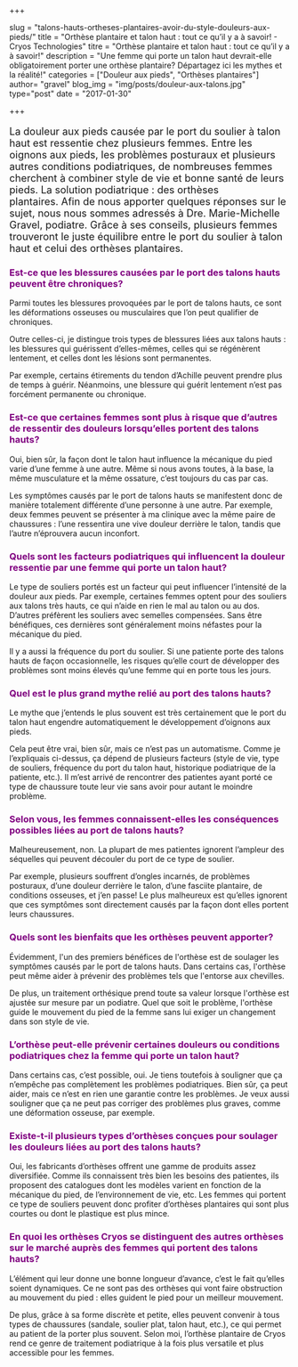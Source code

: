 +++

slug = "talons-hauts-ortheses-plantaires-avoir-du-style-douleurs-aux-pieds/"
title = "Orthèse plantaire et talon haut : tout ce qu’il y a à savoir! - Cryos Technologies"
titre = "Orthèse plantaire et talon haut : tout ce qu’il y a à savoir!"
description = "Une femme qui porte un talon haut devrait-elle obligatoirement porter une orthèse plantaire? Départagez ici les mythes et la réalité!"
categories = ["Douleur aux pieds", "Orthèses plantaires"]
author= "gravel"
blog_img = "img/posts/douleur-aux-talons.jpg"
type="post"
date = "2017-01-30"

+++

<p style="font-size: 18px;">La douleur aux pieds causée par le port du soulier à talon haut est ressentie chez plusieurs femmes. Entre les oignons aux pieds, les problèmes posturaux et plusieurs autres conditions podiatriques, de nombreuses femmes cherchent à combiner style de vie et bonne santé de leurs pieds. La solution podiatrique : des orthèses plantaires. Afin de nous apporter quelques réponses sur le sujet, nous nous sommes adressés à Dre. Marie-Michelle Gravel, podiatre. Grâce à ses conseils, plusieurs femmes trouveront le juste équilibre entre le port du soulier à talon haut et celui des orthèses plantaires.</p>
<h3 style="color: #800080;">Est-ce que les blessures causées par le port des talons hauts peuvent être chroniques?</h3>
Parmi toutes les blessures provoquées par le port de talons hauts, ce sont les déformations osseuses ou musculaires que l’on peut qualifier de chroniques.

Outre celles-ci, je distingue trois types de blessures liées aux talons hauts : les blessures qui guérissent d’elles-mêmes, celles qui se régénèrent lentement, et celles dont les lésions sont permanentes.

Par exemple, certains étirements du tendon d’Achille peuvent prendre plus de temps à guérir. Néanmoins, une blessure qui guérit lentement n’est pas forcément permanente ou chronique.

<h3 style="color: #800080;">Est-ce que certaines femmes sont plus à risque que d’autres de ressentir des douleurs lorsqu’elles portent des talons hauts?</h3>
Oui, bien sûr, la façon dont le talon haut influence la mécanique du pied varie d’une femme à une autre. Même si nous avons toutes, à la base, la même musculature et la même ossature, c’est toujours du cas par cas.

Les symptômes causés par le port de talons hauts se manifestent donc de manière totalement différente d’une personne à une autre. Par exemple, deux femmes peuvent se présenter à ma clinique avec la même paire de chaussures : l’une ressentira une vive douleur derrière le talon, tandis que l’autre n’éprouvera aucun inconfort.

<h3 style="color: #800080;">Quels sont les facteurs podiatriques qui influencent la douleur ressentie par une femme qui porte un talon haut?</h3>
Le type de souliers portés est un facteur qui peut influencer l’intensité de la douleur aux pieds. Par exemple, certaines femmes optent pour des souliers aux talons très hauts, ce qui n’aide en rien le mal au talon ou au dos. D’autres préfèrent les souliers avec semelles compensées. Sans être bénéfiques, ces dernières sont généralement moins néfastes pour la mécanique du pied.

Il y a aussi la fréquence du port du soulier. Si une patiente porte des talons hauts de façon occasionnelle, les risques qu’elle court de développer des problèmes sont moins élevés qu’une femme qui en porte tous les jours.

<h3 style="color: #800080;">Quel est le plus grand mythe relié au port des talons hauts?</h3>
Le mythe que j’entends le plus souvent est très certainement que le port du talon haut engendre automatiquement le développement d’oignons aux pieds.

Cela peut être vrai, bien sûr, mais ce n’est pas un automatisme. Comme je l’expliquais ci-dessus, ça dépend de plusieurs facteurs (style de vie, type de souliers, fréquence du port du talon haut, historique podiatrique de la patiente, etc.). Il m’est arrivé de rencontrer des patientes ayant porté ce type de chaussure toute leur vie sans avoir pour autant le moindre problème.

<h3 style="color: #800080;">Selon vous, les femmes connaissent-elles les conséquences possibles liées au port de talons hauts?</h3>
Malheureusement, non. La plupart de mes patientes ignorent l’ampleur des séquelles qui peuvent découler du port de ce type de soulier.

Par exemple, plusieurs souffrent d’ongles incarnés, de problèmes posturaux, d’une douleur derrière le talon, d’une fasciite plantaire, de conditions osseuses, et j’en passe! Le plus malheureux est qu’elles ignorent que ces symptômes sont directement causés par la façon dont elles portent leurs chaussures.

<h3 style="color: #800080;">Quels sont les bienfaits que les orthèses peuvent apporter?</h3>
Évidemment, l'un des premiers bénéfices de l'orthèse est de soulager les symptômes causés par le port de talons hauts. Dans certains cas, l'orthèse peut même aider à prévenir des problèmes tels que l'entorse aux chevilles.

De plus, un traitement orthésique prend toute sa valeur lorsque l'orthèse est ajustée sur mesure par un podiatre. Quel que soit le problème, l'orthèse guide le mouvement du pied de la femme sans lui exiger un changement dans son style de vie.

<h3 style="color: #800080;">L’orthèse peut-elle prévenir certaines douleurs ou conditions podiatriques chez la femme qui porte un talon haut?</h3>
Dans certains cas, c’est possible, oui. Je tiens toutefois à souligner que ça n’empêche pas complètement les problèmes podiatriques. Bien sûr, ça peut aider, mais ce n’est en rien une garantie contre les problèmes. Je veux aussi souligner que ça ne peut pas corriger des problèmes plus graves, comme une déformation osseuse, par exemple.

<h3 style="color: #800080;">Existe-t-il plusieurs types d’orthèses conçues pour soulager les douleurs liées au port des talons hauts?</h3>
Oui, les fabricants d’orthèses offrent une gamme de produits assez diversifiée. Comme ils connaissent très bien les besoins des patientes, ils proposent des catalogues dont les modèles varient en fonction de la mécanique du pied, de l’environnement de vie, etc. Les femmes qui portent ce type de souliers peuvent donc profiter d’orthèses plantaires qui sont plus courtes ou dont le plastique est plus mince.

<h3 style="color: #800080;">En quoi les orthèses Cryos se distinguent des autres orthèses sur le marché auprès des femmes qui portent des talons hauts?</h3>
L’élément qui leur donne une bonne longueur d’avance, c’est le fait qu’elles soient dynamiques. Ce ne sont pas des orthèses qui vont faire obstruction au mouvement du pied : elles guident le pied pour un meilleur mouvement.

De plus, grâce à sa forme discrète et petite, elles peuvent convenir à tous types de chaussures (sandale, soulier plat, talon haut, etc.), ce qui permet au patient de la porter plus souvent. Selon moi, l’orthèse plantaire de Cryos rend ce genre de traitement podiatrique à la fois plus versatile et plus accessible pour les femmes.